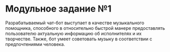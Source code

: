 # Модульное задание №1

Разрабатываемый чат-бот выступает в качестве музыкального помощника, способного в относительно быстрой манере предоставлять пользователю актуальную информацию об исполнителях и их творчестве. Также, бот умеет советовать музыку в соответствии с предпочтениями человека.
